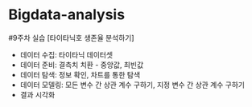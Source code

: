 # Bigdata-analysis

#9주차 실습
[타이타닉호 생존율 분석하기]
- 데이터 수집: 타이타닉 데이터셋
- 데이터 준비: 결측치 치환 - 중앙값, 최빈값
- 데이터 탐색: 정보 확인, 차트를 통한 탐색
- 데이터 모델링: 모든 변수 간 상관 계수 구하기, 지정 변수 간 상관 계수 구하기
- 결과 시각화
